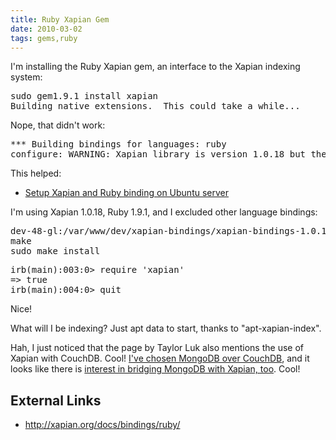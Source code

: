 ```yaml
---
title: Ruby Xapian Gem
date: 2010-03-02
tags: gems,ruby
---
```

I'm installing the Ruby Xapian gem, an interface to the Xapian indexing system:

<pre class="sh_sh">
sudo gem1.9.1 install xapian
Building native extensions.  This could take a while...
</pre>

Nope, that didn't work:

<pre class="sh_sh">
*** Building bindings for languages: ruby
configure: WARNING: Xapian library is version 1.0.18 but the bindings are version 1.0.15 - we strongly recommend using matching versions.
</pre>

This helped:

* [Setup Xapian and Ruby binding on Ubuntu server](http://www.taylorluk.com/articles/2009/09/15/setup-xapian-and-ruby-binding-on-ubuntu-server)

I'm using Xapian 1.0.18, Ruby 1.9.1, and I excluded other language bindings:

<pre class="sh_sh">
dev-48-gl:/var/www/dev/xapian-bindings/xapian-bindings-1.0.18$ ./configure RUBY=/usr/bin/ruby1.9.1 --without-php --without-python --without-tcl --without-csharp --without-java
make
sudo make install
</pre>

<pre class="sh_ruby">
irb(main):003:0> require 'xapian'
=> true
irb(main):004:0> quit
</pre>

Nice!

What will I be indexing? Just apt data to start, thanks to "apt-xapian-index".

Hah, I just noticed that the page by Taylor Luk also mentions the use of Xapian with CouchDB. Cool! [I've chosen MongoDB over CouchDB](http://www.docunext.com/blog/2010/03/debian-and-nosql-storage-systems.html), and it looks like there is [interest in bridging MongoDB with Xapian, too](http://jira.mongodb.org/browse/SERVER-380). Cool!
## External Links

* <http://xapian.org/docs/bindings/ruby/>

